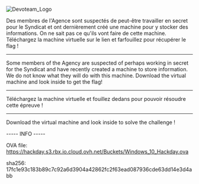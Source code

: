 ![Devoteam_Logo](https://github.com/ChallengeHackDay/2024-qualif/assets/40593456/dbd18c34-d349-4c46-b929-af92de7cdafa)

Des membres de l'Agence sont suspectés de peut-être travailler en secret pour le Syndicat et ont dernièrement créé une machine pour y stocker des informations. On ne sait pas ce qu'ils vont faire de cette machine.
Téléchargez la machine virtuelle sur le lien et farfouillez pour récupérer le flag !

-----------------------------------

Some members of the Agency are suspected of perhaps working in secret for the Syndicat and have recently created a machine to store information. We do not know what they will do with this machine.
Download the virtual machine and look inside to get the flag!

-----------------------------------

Téléchargez la machine virtuelle et fouillez dedans pour pouvoir résoudre cette épreuve !

-----------------------------------

Download the virtual machine and look inside to solve the challenge !

----- INFO -----

OVA file: https://hackday.s3.rbx.io.cloud.ovh.net/Buckets/Windows_10_Hackday.ova

sha256: 17fc1e93c183b89c7c92a6d3904a42862fc2f63ead087936cde63dd14e3d4abb
